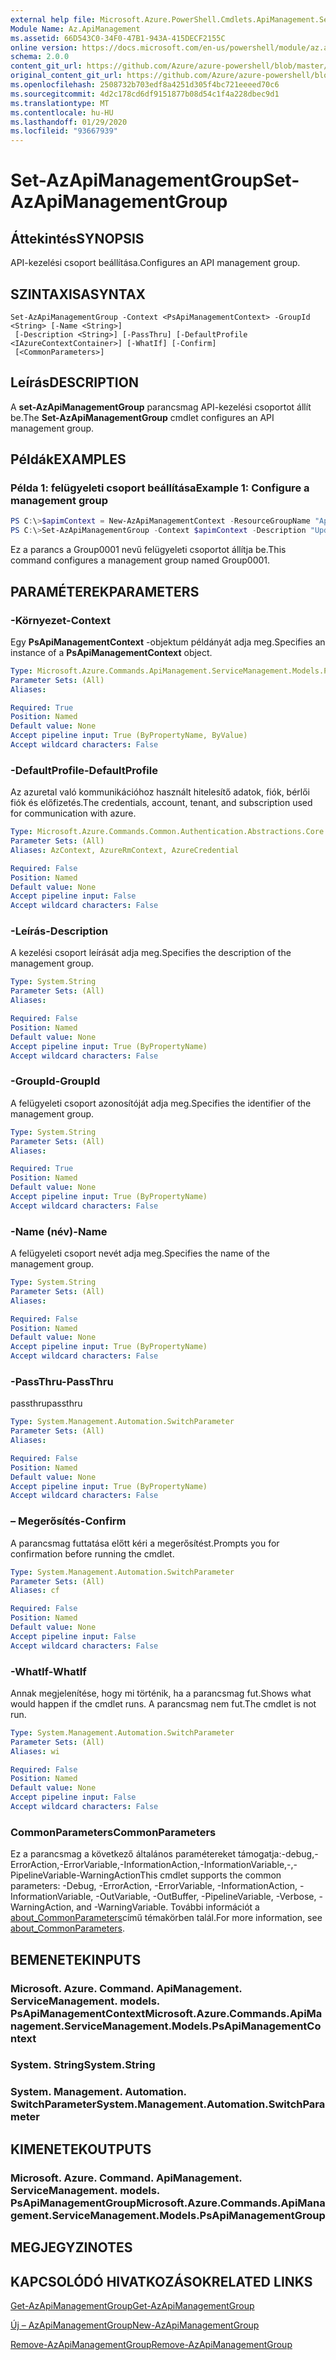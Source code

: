 ```yaml
---
external help file: Microsoft.Azure.PowerShell.Cmdlets.ApiManagement.ServiceManagement.dll-Help.xml
Module Name: Az.ApiManagement
ms.assetid: 66D543C0-34F0-47B1-943A-415DECF2155C
online version: https://docs.microsoft.com/en-us/powershell/module/az.apimanagement/set-azapimanagementgroup
schema: 2.0.0
content_git_url: https://github.com/Azure/azure-powershell/blob/master/src/ApiManagement/ApiManagement/help/Set-AzApiManagementGroup.md
original_content_git_url: https://github.com/Azure/azure-powershell/blob/master/src/ApiManagement/ApiManagement/help/Set-AzApiManagementGroup.md
ms.openlocfilehash: 2508732b703edf8a4251d305f4bc721eeeed70c6
ms.sourcegitcommit: 4d2c178cd6df9151877b08d54c1f4a228dbec9d1
ms.translationtype: MT
ms.contentlocale: hu-HU
ms.lasthandoff: 01/29/2020
ms.locfileid: "93667939"
---
```

# <span data-ttu-id="8d73e-101">Set-AzApiManagementGroup</span><span class="sxs-lookup"><span data-stu-id="8d73e-101">Set-AzApiManagementGroup</span></span>

## <span data-ttu-id="8d73e-102">Áttekintés</span><span class="sxs-lookup"><span data-stu-id="8d73e-102">SYNOPSIS</span></span>
<span data-ttu-id="8d73e-103">API-kezelési csoport beállítása.</span><span class="sxs-lookup"><span data-stu-id="8d73e-103">Configures an API management group.</span></span>

## <span data-ttu-id="8d73e-104">SZINTAXISA</span><span class="sxs-lookup"><span data-stu-id="8d73e-104">SYNTAX</span></span>

```
Set-AzApiManagementGroup -Context <PsApiManagementContext> -GroupId <String> [-Name <String>]
 [-Description <String>] [-PassThru] [-DefaultProfile <IAzureContextContainer>] [-WhatIf] [-Confirm]
 [<CommonParameters>]
```

## <span data-ttu-id="8d73e-105">Leírás</span><span class="sxs-lookup"><span data-stu-id="8d73e-105">DESCRIPTION</span></span>
<span data-ttu-id="8d73e-106">A **set-AzApiManagementGroup** parancsmag API-kezelési csoportot állít be.</span><span class="sxs-lookup"><span data-stu-id="8d73e-106">The **Set-AzApiManagementGroup** cmdlet configures an API management group.</span></span>

## <span data-ttu-id="8d73e-107">Példák</span><span class="sxs-lookup"><span data-stu-id="8d73e-107">EXAMPLES</span></span>

### <span data-ttu-id="8d73e-108">Példa 1: felügyeleti csoport beállítása</span><span class="sxs-lookup"><span data-stu-id="8d73e-108">Example 1: Configure a management group</span></span>
```powershell
PS C:\>$apimContext = New-AzApiManagementContext -ResourceGroupName "Api-Default-WestUS" -ServiceName "contoso"
PS C:\>Set-AzApiManagementGroup -Context $apimContext -Description "Updated Management Group" -Name "Group0001"
```

<span data-ttu-id="8d73e-109">Ez a parancs a Group0001 nevű felügyeleti csoportot állítja be.</span><span class="sxs-lookup"><span data-stu-id="8d73e-109">This command configures a management group named Group0001.</span></span>

## <span data-ttu-id="8d73e-110">PARAMÉTEREK</span><span class="sxs-lookup"><span data-stu-id="8d73e-110">PARAMETERS</span></span>

### <span data-ttu-id="8d73e-111">-Környezet</span><span class="sxs-lookup"><span data-stu-id="8d73e-111">-Context</span></span>
<span data-ttu-id="8d73e-112">Egy **PsApiManagementContext** -objektum példányát adja meg.</span><span class="sxs-lookup"><span data-stu-id="8d73e-112">Specifies an instance of a **PsApiManagementContext** object.</span></span>

```yaml
Type: Microsoft.Azure.Commands.ApiManagement.ServiceManagement.Models.PsApiManagementContext
Parameter Sets: (All)
Aliases:

Required: True
Position: Named
Default value: None
Accept pipeline input: True (ByPropertyName, ByValue)
Accept wildcard characters: False
```

### <span data-ttu-id="8d73e-113">-DefaultProfile</span><span class="sxs-lookup"><span data-stu-id="8d73e-113">-DefaultProfile</span></span>
<span data-ttu-id="8d73e-114">Az azuretal való kommunikációhoz használt hitelesítő adatok, fiók, bérlői fiók és előfizetés.</span><span class="sxs-lookup"><span data-stu-id="8d73e-114">The credentials, account, tenant, and subscription used for communication with azure.</span></span>

```yaml
Type: Microsoft.Azure.Commands.Common.Authentication.Abstractions.Core.IAzureContextContainer
Parameter Sets: (All)
Aliases: AzContext, AzureRmContext, AzureCredential

Required: False
Position: Named
Default value: None
Accept pipeline input: False
Accept wildcard characters: False
```

### <span data-ttu-id="8d73e-115">-Leírás</span><span class="sxs-lookup"><span data-stu-id="8d73e-115">-Description</span></span>
<span data-ttu-id="8d73e-116">A kezelési csoport leírását adja meg.</span><span class="sxs-lookup"><span data-stu-id="8d73e-116">Specifies the description of the management group.</span></span>

```yaml
Type: System.String
Parameter Sets: (All)
Aliases:

Required: False
Position: Named
Default value: None
Accept pipeline input: True (ByPropertyName)
Accept wildcard characters: False
```

### <span data-ttu-id="8d73e-117">-GroupId</span><span class="sxs-lookup"><span data-stu-id="8d73e-117">-GroupId</span></span>
<span data-ttu-id="8d73e-118">A felügyeleti csoport azonosítóját adja meg.</span><span class="sxs-lookup"><span data-stu-id="8d73e-118">Specifies the identifier of the management group.</span></span>

```yaml
Type: System.String
Parameter Sets: (All)
Aliases:

Required: True
Position: Named
Default value: None
Accept pipeline input: True (ByPropertyName)
Accept wildcard characters: False
```

### <span data-ttu-id="8d73e-119">-Name (név)</span><span class="sxs-lookup"><span data-stu-id="8d73e-119">-Name</span></span>
<span data-ttu-id="8d73e-120">A felügyeleti csoport nevét adja meg.</span><span class="sxs-lookup"><span data-stu-id="8d73e-120">Specifies the name of the management group.</span></span>

```yaml
Type: System.String
Parameter Sets: (All)
Aliases:

Required: False
Position: Named
Default value: None
Accept pipeline input: True (ByPropertyName)
Accept wildcard characters: False
```

### <span data-ttu-id="8d73e-121">-PassThru</span><span class="sxs-lookup"><span data-stu-id="8d73e-121">-PassThru</span></span>
<span data-ttu-id="8d73e-122">passthru</span><span class="sxs-lookup"><span data-stu-id="8d73e-122">passthru</span></span>

```yaml
Type: System.Management.Automation.SwitchParameter
Parameter Sets: (All)
Aliases:

Required: False
Position: Named
Default value: None
Accept pipeline input: True (ByPropertyName)
Accept wildcard characters: False
```

### <span data-ttu-id="8d73e-123">– Megerősítés</span><span class="sxs-lookup"><span data-stu-id="8d73e-123">-Confirm</span></span>
<span data-ttu-id="8d73e-124">A parancsmag futtatása előtt kéri a megerősítést.</span><span class="sxs-lookup"><span data-stu-id="8d73e-124">Prompts you for confirmation before running the cmdlet.</span></span>

```yaml
Type: System.Management.Automation.SwitchParameter
Parameter Sets: (All)
Aliases: cf

Required: False
Position: Named
Default value: None
Accept pipeline input: False
Accept wildcard characters: False
```

### <span data-ttu-id="8d73e-125">-WhatIf</span><span class="sxs-lookup"><span data-stu-id="8d73e-125">-WhatIf</span></span>
<span data-ttu-id="8d73e-126">Annak megjelenítése, hogy mi történik, ha a parancsmag fut.</span><span class="sxs-lookup"><span data-stu-id="8d73e-126">Shows what would happen if the cmdlet runs.</span></span> <span data-ttu-id="8d73e-127">A parancsmag nem fut.</span><span class="sxs-lookup"><span data-stu-id="8d73e-127">The cmdlet is not run.</span></span>

```yaml
Type: System.Management.Automation.SwitchParameter
Parameter Sets: (All)
Aliases: wi

Required: False
Position: Named
Default value: None
Accept pipeline input: False
Accept wildcard characters: False
```

### <span data-ttu-id="8d73e-128">CommonParameters</span><span class="sxs-lookup"><span data-stu-id="8d73e-128">CommonParameters</span></span>
<span data-ttu-id="8d73e-129">Ez a parancsmag a következő általános paramétereket támogatja:-debug,-ErrorAction,-ErrorVariable,-InformationAction,-InformationVariable,-,-PipelineVariable-WarningAction</span><span class="sxs-lookup"><span data-stu-id="8d73e-129">This cmdlet supports the common parameters: -Debug, -ErrorAction, -ErrorVariable, -InformationAction, -InformationVariable, -OutVariable, -OutBuffer, -PipelineVariable, -Verbose, -WarningAction, and -WarningVariable.</span></span> <span data-ttu-id="8d73e-130">További információt a [about_CommonParameters](https://go.microsoft.com/fwlink/?LinkID=113216)című témakörben talál.</span><span class="sxs-lookup"><span data-stu-id="8d73e-130">For more information, see [about_CommonParameters](https://go.microsoft.com/fwlink/?LinkID=113216).</span></span>

## <span data-ttu-id="8d73e-131">BEMENETEK</span><span class="sxs-lookup"><span data-stu-id="8d73e-131">INPUTS</span></span>

### <span data-ttu-id="8d73e-132">Microsoft. Azure. Command. ApiManagement. ServiceManagement. models. PsApiManagementContext</span><span class="sxs-lookup"><span data-stu-id="8d73e-132">Microsoft.Azure.Commands.ApiManagement.ServiceManagement.Models.PsApiManagementContext</span></span>

### <span data-ttu-id="8d73e-133">System. String</span><span class="sxs-lookup"><span data-stu-id="8d73e-133">System.String</span></span>

### <span data-ttu-id="8d73e-134">System. Management. Automation. SwitchParameter</span><span class="sxs-lookup"><span data-stu-id="8d73e-134">System.Management.Automation.SwitchParameter</span></span>

## <span data-ttu-id="8d73e-135">KIMENETEK</span><span class="sxs-lookup"><span data-stu-id="8d73e-135">OUTPUTS</span></span>

### <span data-ttu-id="8d73e-136">Microsoft. Azure. Command. ApiManagement. ServiceManagement. models. PsApiManagementGroup</span><span class="sxs-lookup"><span data-stu-id="8d73e-136">Microsoft.Azure.Commands.ApiManagement.ServiceManagement.Models.PsApiManagementGroup</span></span>

## <span data-ttu-id="8d73e-137">MEGJEGYZI</span><span class="sxs-lookup"><span data-stu-id="8d73e-137">NOTES</span></span>

## <span data-ttu-id="8d73e-138">KAPCSOLÓDÓ HIVATKOZÁSOK</span><span class="sxs-lookup"><span data-stu-id="8d73e-138">RELATED LINKS</span></span>

[<span data-ttu-id="8d73e-139">Get-AzApiManagementGroup</span><span class="sxs-lookup"><span data-stu-id="8d73e-139">Get-AzApiManagementGroup</span></span>](./Get-AzApiManagementGroup.md)

[<span data-ttu-id="8d73e-140">Új – AzApiManagementGroup</span><span class="sxs-lookup"><span data-stu-id="8d73e-140">New-AzApiManagementGroup</span></span>](./New-AzApiManagementGroup.md)

[<span data-ttu-id="8d73e-141">Remove-AzApiManagementGroup</span><span class="sxs-lookup"><span data-stu-id="8d73e-141">Remove-AzApiManagementGroup</span></span>](./Remove-AzApiManagementGroup.md)


